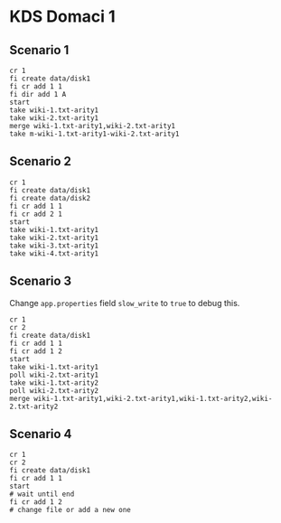 # KDS Domaci 1

## Scenario 1

```
cr 1
fi create data/disk1
fi cr add 1 1
fi dir add 1 A
start
take wiki-1.txt-arity1
take wiki-2.txt-arity1
merge wiki-1.txt-arity1,wiki-2.txt-arity1
take m-wiki-1.txt-arity1-wiki-2.txt-arity1
```

## Scenario 2

```
cr 1
fi create data/disk1
fi create data/disk2
fi cr add 1 1
fi cr add 2 1
start
take wiki-1.txt-arity1
take wiki-2.txt-arity1
take wiki-3.txt-arity1
take wiki-4.txt-arity1
```

## Scenario 3

Change `app.properties` field `slow_write` to `true` to debug this.

```
cr 1
cr 2
fi create data/disk1
fi cr add 1 1
fi cr add 1 2
start
take wiki-1.txt-arity1
poll wiki-2.txt-arity1
take wiki-1.txt-arity2
poll wiki-2.txt-arity2
merge wiki-1.txt-arity1,wiki-2.txt-arity1,wiki-1.txt-arity2,wiki-2.txt-arity2
```

## Scenario 4

```
cr 1
cr 2
fi create data/disk1
fi cr add 1 1
start
# wait until end
fi cr add 1 2
# change file or add a new one
```
